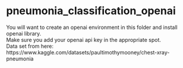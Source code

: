 # pneumonia_classification_openai

<p>You will want to create an openai environment in this folder and install openai library. <br>
Make sure you add your openai api key in the appropriate spot. <br>
Data set from here: https://www.kaggle.com/datasets/paultimothymooney/chest-xray-pneumonia</p>
